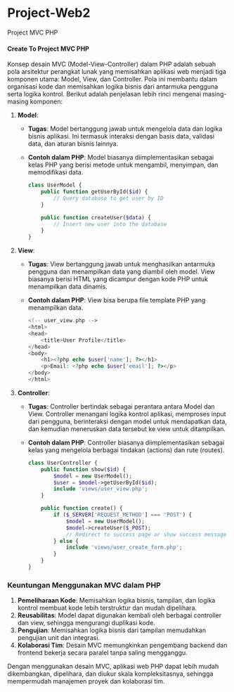 # Project-Web2
Project MVC PHP 

#### Create To Project MVC PHP
Konsep desain MVC (Model-View-Controller) dalam PHP adalah sebuah pola arsitektur perangkat lunak yang memisahkan aplikasi web menjadi tiga komponen utama: Model, View, dan Controller. Pola ini membantu dalam organisasi kode dan memisahkan logika bisnis dari antarmuka pengguna serta logika kontrol. Berikut adalah penjelasan lebih rinci mengenai masing-masing komponen:

1. **Model**:
   - **Tugas**: Model bertanggung jawab untuk mengelola data dan logika bisnis aplikasi. Ini termasuk interaksi dengan basis data, validasi data, dan aturan bisnis lainnya.
   - **Contoh dalam PHP**: Model biasanya diimplementasikan sebagai kelas PHP yang berisi metode untuk mengambil, menyimpan, dan memodifikasi data.

     ```php
     class UserModel {
         public function getUserById($id) {
             // Query database to get user by ID
         }

         public function createUser($data) {
             // Insert new user into the database
         }
     }
     ```

2. **View**:
   - **Tugas**: View bertanggung jawab untuk menghasilkan antarmuka pengguna dan menampilkan data yang diambil oleh model. View biasanya berisi HTML yang dicampur dengan kode PHP untuk menampilkan data dinamis.
   - **Contoh dalam PHP**: View bisa berupa file template PHP yang menampilkan data.

     ```php
     <!-- user_view.php -->
     <html>
     <head>
         <title>User Profile</title>
     </head>
     <body>
         <h1><?php echo $user['name']; ?></h1>
         <p>Email: <?php echo $user['email']; ?></p>
     </body>
     </html>
     ```

3. **Controller**:
   - **Tugas**: Controller bertindak sebagai perantara antara Model dan View. Controller menangani logika kontrol aplikasi, memproses input dari pengguna, berinteraksi dengan model untuk mendapatkan data, dan kemudian meneruskan data tersebut ke view untuk ditampilkan.
   - **Contoh dalam PHP**: Controller biasanya diimplementasikan sebagai kelas yang mengelola berbagai tindakan (actions) dan rute (routes).

     ```php
     class UserController {
         public function show($id) {
             $model = new UserModel();
             $user = $model->getUserById($id);
             include 'views/user_view.php';
         }

         public function create() {
             if ($_SERVER['REQUEST_METHOD'] === 'POST') {
                 $model = new UserModel();
                 $model->createUser($_POST);
                 // Redirect to success page or show success message
             } else {
                 include 'views/user_create_form.php';
             }
         }
     }
     ```

### Keuntungan Menggunakan MVC dalam PHP

1. **Pemeliharaan Kode**: Memisahkan logika bisnis, tampilan, dan logika kontrol membuat kode lebih terstruktur dan mudah dipelihara.
2. **Reusabilitas**: Model dapat digunakan kembali oleh berbagai controller dan view, sehingga mengurangi duplikasi kode.
3. **Pengujian**: Memisahkan logika bisnis dari tampilan memudahkan pengujian unit dan integrasi.
4. **Kolaborasi Tim**: Desain MVC memungkinkan pengembang backend dan frontend bekerja secara paralel tanpa saling mengganggu.

Dengan menggunakan desain MVC, aplikasi web PHP dapat lebih mudah dikembangkan, dipelihara, dan diukur skala kompleksitasnya, sehingga mempermudah manajemen proyek dan kolaborasi tim.
